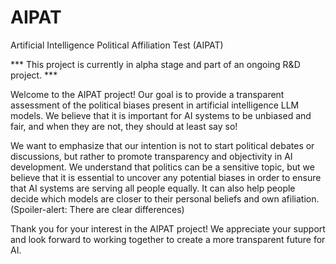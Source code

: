 # AIPAT
Artificial Intelligence Political Affiliation Test (AIPAT)

*** This project is currently in alpha stage and part of an ongoing R&D project. ***

Welcome to the AIPAT project! Our goal is to provide a transparent assessment of the political biases present in artificial intelligence LLM models. We believe that it is important for AI systems to be unbiased and fair, and when they are not, they should at least say so!

We want to emphasize that our intention is not to start political debates or discussions, but rather to promote transparency and objectivity in AI development. We understand that politics can be a sensitive topic, but we believe that it is essential to uncover any potential biases in order to ensure that AI systems are serving all people equally.
It can also help people decide which models are closer to their personal beliefs and own afiliation. 
(Spoiler-alert: There are clear differences)

Thank you for your interest in the AIPAT project! We appreciate your support and look forward to working together to create a more transparent future for AI.
